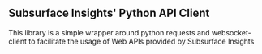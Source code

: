## Subsurface Insights' Python API Client

This library is a simple wrapper around python requests and websocket-client to
facilitate the usage of Web APIs provided by Subsurface Insights
